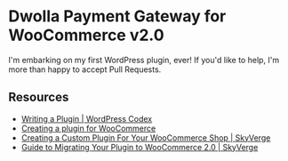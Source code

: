 Dwolla Payment Gateway for WooCommerce v2.0
==================

I'm embarking on my first WordPress plugin, ever! If you'd like to help, I'm more than happy to accept Pull Requests.

## Resources

* [Writing a Plugin | WordPress Codex](http://codex.wordpress.org/Writing_a_Plugin)
* [Creating a plugin for WooCommerce](http://docs.woothemes.com/document/create-a-plugin/)
* [Creating a Custom Plugin For Your WooCommerce Shop | SkyVerge](http://www.skyverge.com/blog/creating-custom-plugin-for-your-woocommerce-shop/)
* [Guide to Migrating Your Plugin to WooCommerce 2.0 | SkyVerge](http://www.skyverge.com/blog/migrating-your-plugin-woocommerce-2-0/)